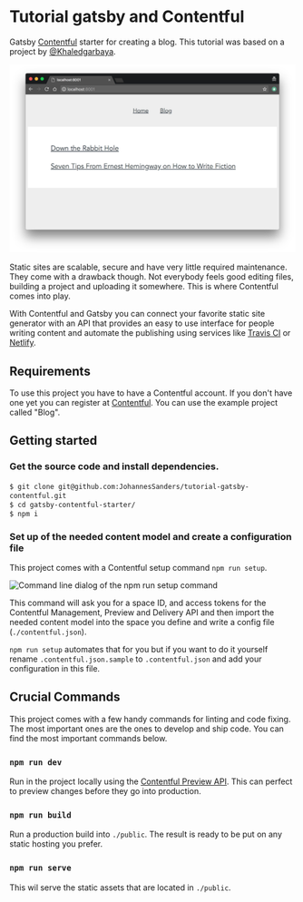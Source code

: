 # Tutorial gatsby and Contentful

Gatsby [Contentful](https://www.contentful.com) starter for creating a blog. This tutorial was based on a project by [@Khaledgarbaya](https://github.com/contentful-userland/gatsby-contentful-starter).

![The index page of the starter blog](https://github.com/JohannesSanders/tutorial-gatsby-contentful/raw/master/screenshot.jpg "The index page of the starter blog")

Static sites are scalable, secure and have very little required maintenance. They come with a drawback though. Not everybody feels good editing files, building a project and uploading it somewhere. This is where Contentful comes into play.

With Contentful and Gatsby you can connect your favorite static site generator with an API that provides an easy to use interface for people writing content and automate the publishing using services like [Travis CI](https://travis-ci.org/) or [Netlify](https://www.netlify.com/).

## Requirements

To use this project you have to have a Contentful account. If you don't have one yet you can register at [Contentful](https://www.contentful.com/sign-up/). You can use the example project called "Blog".

## Getting started

### Get the source code and install dependencies.

```
$ git clone git@github.com:JohannesSanders/tutorial-gatsby-contentful.git
$ cd gatsby-contentful-starter/
$ npm i
```

### Set up of the needed content model and create a configuration file

This project comes with a Contentful setup command `npm run setup`.

![Command line dialog of the npm run setup command](https://github.com/JohannesSanders/tutorial-gatsby-contentful/raw/master/setup.jpg "Command line dialog of the npm run setup command")

This command will ask you for a space ID, and access tokens for the Contentful Management, Preview and Delivery API and then import the needed content model into the space you define and write a config file (`./contentful.json`).

`npm run setup` automates that for you but if you want to do it yourself rename `.contentful.json.sample` to `.contentful.json` and add your configuration in this file.

## Crucial Commands

This project comes with a few handy commands for linting and code fixing. The most important ones are the ones to develop and ship code. You can find the most important commands below.

### `npm run dev`

Run in the project locally using the [Contentful Preview API](https://www.contentful.com/developers/docs/references/content-preview-api/). This can perfect to preview changes before they go into production.

### `npm run build`

Run a production build into `./public`. The result is ready to be put on any static hosting you prefer.

### `npm run serve`

This wil serve the static assets that are located in `./public`.